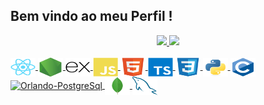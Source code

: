 ## Bem vindo ao meu Perfil !

<div align="center">
  <a href="https://github.com/Orlando1212">
  <img src="https://github-readme-stats.vercel.app/api?username=Orlando1212&show_icons=true&include_all_commits=true&line_height=20&hide_border=true&theme=graywhite"/>
  <img height="180em" src="https://github-readme-stats.vercel.app/api/top-langs/?username=Orlando1212&layout=compact&langs_count=10&theme=dark"/>
</div>
<div style="display: inline_block"><br>
  <img align="center" alt="Orlando-React" height="30" width="40" src="https://raw.githubusercontent.com/devicons/devicon/master/icons/react/react-original.svg">
  <img align="center" alt="Orlando-NodeJs" height="30" width="40" src="https://raw.githubusercontent.com/devicons/devicon/master/icons/nodejs/nodejs-original.svg">
  <img align="center" alt="Orlando-Express" height="30" width="40" src="https://raw.githubusercontent.com/devicons/devicon/master/icons/express/express-original.svg">
  <img align="center" alt="Orlando-Js" height="30" width="40" src="https://raw.githubusercontent.com/devicons/devicon/master/icons/javascript/javascript-plain.svg">
  <img align="center" alt="Orlando-HTML" height="30" width="40" src="https://raw.githubusercontent.com/devicons/devicon/master/icons/html5/html5-original.svg">
  <img align="center" alt="Orlando-HTML" height="30" width="40" src="https://raw.githubusercontent.com/devicons/devicon/master/icons/typescript/typescript-original.svg">
  <img align="center" alt="Orlando-CSS" height="30" width="40" src="https://raw.githubusercontent.com/devicons/devicon/master/icons/css3/css3-original.svg">
  <img align="center" alt="Orlando-Python" height="30" width="40" src="https://raw.githubusercontent.com/devicons/devicon/master/icons/python/python-original.svg">
  <img align="center" alt="Orlando-c" height="30" width="40" src="https://raw.githubusercontent.com/devicons/devicon/master/icons/c/c-original.svg">
  <img align ="center" alt="Orlando-PostgreSql" height="30" width="40" src="https://cdn.jsdelivr.net/gh/devicons/devicon/icons/postgresql/postgresql-original.svg" />        
   <img align="center" alt="Orlando-Python" height="30" width="40" src="https://raw.githubusercontent.com/devicons/devicon/master/icons/mongodb/mongodb-original.svg">
  <img align="center" alt="Orlando-Python" height="30" width="40" src="https://raw.githubusercontent.com/devicons/devicon/master/icons/mysql/mysql-original.svg">


